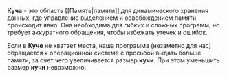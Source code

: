 **Куча** - это область [[Память|памяти]] для динамического хранения данных, где управление выделением и освобождением памяти происходит явно. Она необходима для гибких и сложных программ, но требует аккуратного обращения, чтобы избежать утечек и ошибок.

Если в **Куче** не хватает места, наша программа (незаметно для нас) обращается к операционной системе с просьбой выдать больше памяти, за счет чего увеличивается размер **кучи**. При этом уменьшить размер **кучи** невозможно.